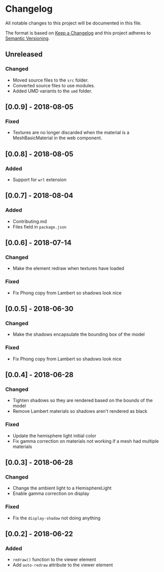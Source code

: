 # Changelog
All notable changes to this project will be documented in this file.

The format is based on [Keep a Changelog](http://keepachangelog.com/en/1.0.0/)
and this project adheres to [Semantic Versioning](http://semver.org/spec/v2.0.0.html).

## Unreleased
### Changed
- Moved source files to the `src` folder.
- Converted source files to use modules.
- Added UMD variants to the `umd` folder.

## [0.0.9] - 2018-08-05
### Fixed
- Textures are no longer discarded when the material is a MeshBasicMaterial in the web component.

## [0.0.8] - 2018-08-05
### Added
- Support for `wrl` extension

## [0.0.7] - 2018-08-04
### Added
- Contributing.md
- Files field in `package.json`

## [0.0.6] - 2018-07-14
### Changed
- Make the element redraw when textures have loaded

### Fixed
- Fix Phong copy from Lambert so shadows look nice

## [0.0.5] - 2018-06-30
### Changed
- Make the shadows encapsulate the bounding box of the model

### Fixed
- Fix Phong copy from Lambert so shadows look nice

## [0.0.4] - 2018-06-28
### Changed
- Tighten shadows so they are rendered based on the bounds of the model
- Remove Lambert materials so shadows aren't rendered as black

### Fixed
- Update the hemisphere light initial color
- Fix gamma correction on materials not working if a mesh had multiple materials

## [0.0.3] - 2018-06-28
### Changed
- Change the ambient light to a HemisphereLight
- Enable gamma correction on display

### Fixed
- Fix the `display-shadow` not doing anything

## [0.0.2] - 2018-06-22
### Added
- `redraw()` function to the viewer element
- Add `auto-redraw` attribute to the viewer element
